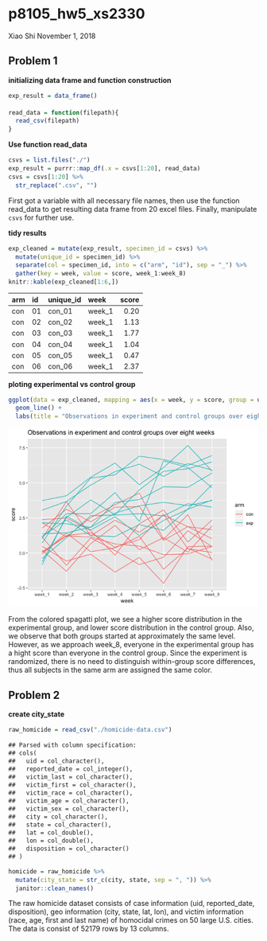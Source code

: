 p8105\_hw5\_xs2330
================
Xiao Shi
November 1, 2018

Problem 1
---------

**initializing data frame and function construction**

``` r
exp_result = data_frame()

read_data = function(filepath){
  read_csv(filepath)
}
```

**Use function read\_data**

``` r
csvs = list.files("./")
exp_result = purrr::map_df(.x = csvs[1:20], read_data)
csvs = csvs[1:20] %>%
  str_replace(".csv", "")
```

First got a variable with all necessary file names, then use the function read\_data to get resulting data frame from 20 excel files. Finally, manipulate `csvs` for further use.

**tidy results**

``` r
exp_cleaned = mutate(exp_result, specimen_id = csvs) %>%
  mutate(unique_id = specimen_id) %>%
  separate(col = specimen_id, into = c("arm", "id"), sep = "_") %>%
  gather(key = week, value = score, week_1:week_8)
knitr::kable(exp_cleaned[1:6,])
```

| arm | id  | unique\_id | week    |  score|
|:----|:----|:-----------|:--------|------:|
| con | 01  | con\_01    | week\_1 |   0.20|
| con | 02  | con\_02    | week\_1 |   1.13|
| con | 03  | con\_03    | week\_1 |   1.77|
| con | 04  | con\_04    | week\_1 |   1.04|
| con | 05  | con\_05    | week\_1 |   0.47|
| con | 06  | con\_06    | week\_1 |   2.37|

**ploting experimental vs control group**

``` r
ggplot(data = exp_cleaned, mapping = aes(x = week, y = score, group = unique_id, color = arm)) +
  geom_line() +
  labs(title = "Observations in experiment and control groups over eight weeks")
```

![](p8105_hw5_xs2330_files/figure-markdown_github/unnamed-chunk-4-1.png)

From the colored spagatti plot, we see a higher score distribution in the experimental group, and lower score distribution in the control group. Also, we observe that both groups started at approximately the same level. However, as we approach week\_8, everyone in the experimental group has a hight score than everyone in the control group. Since the experiment is randomized, there is no need to distinguish within-group score differences, thus all subjects in the same arm are assigned the same color.

Problem 2
---------

**create city\_state**

``` r
raw_homicide = read_csv("./homicide-data.csv") 
```

    ## Parsed with column specification:
    ## cols(
    ##   uid = col_character(),
    ##   reported_date = col_integer(),
    ##   victim_last = col_character(),
    ##   victim_first = col_character(),
    ##   victim_race = col_character(),
    ##   victim_age = col_character(),
    ##   victim_sex = col_character(),
    ##   city = col_character(),
    ##   state = col_character(),
    ##   lat = col_double(),
    ##   lon = col_double(),
    ##   disposition = col_character()
    ## )

``` r
homicide = raw_homicide %>%
  mutate(city_state = str_c(city, state, sep = ", ")) %>%
  janitor::clean_names()
```

The raw homicide dataset consists of case information (uid, reported\_date, disposition), geo information (city, state, lat, lon), and victim information (race, age, first and last name) of homocidal crimes on 50 large U.S. cities. The data is consist of 52179 rows by 13 columns.
